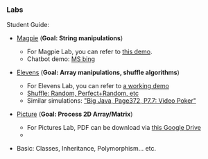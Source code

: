 
### Labs

Student Guide: 

- [Magpie](https://secure-media.collegeboard.org/digitalServices/pdf/ap/ap-compscia-magpie-lab-student-guide.pdf) (**Goal: String manipulations**)
  - For Magpie Lab, you can refer to [this demo](https://github.com/jvperrin/magpie-lab/blob/master/magpie-starter-code/activity4/Magpie4.java).
  - Chatbot demo: [MS bing](https://www.bing.com/)

- [Elevens](https://secure-media.collegeboard.org/digitalServices/pdf/ap/ap-compscia-elevens-lab-student-guide.pdf) (**Goal: Array manipulations, shuffle algorithms**)
  - For Elevens Lab, you can refer to [a working demo](https://github.com/lei-hsia/ap/tree/main/Activity-9)
  - [Shuffle: Random, Perfect+Random, etc](https://github.com/lei-hsia/ap/blob/main/Achtung/8.ShuffleTest.java)
  - Similar simulations: ["Big Java, Page372, P7.7: Video Poker"](https://github.com/lei-hsia/ap/blob/main/Achtung/7.videoPoker.png)
- [Picture](https://secure-media.collegeboard.org/digitalServices/pdf/ap/picture-lab-studentguide.pdf) (**Goal: Process 2D Array/Matrix**)
  - For Pictures Lab, PDF can be download via [this Google Drive](https://drive.google.com/file/d/1iwl_m6qbRkNA_INbEm-YaVIrNaSlMfRj/view?usp=sharing)
  - 

- Basic: Classes, Inheritance, Polymorphism... etc.
